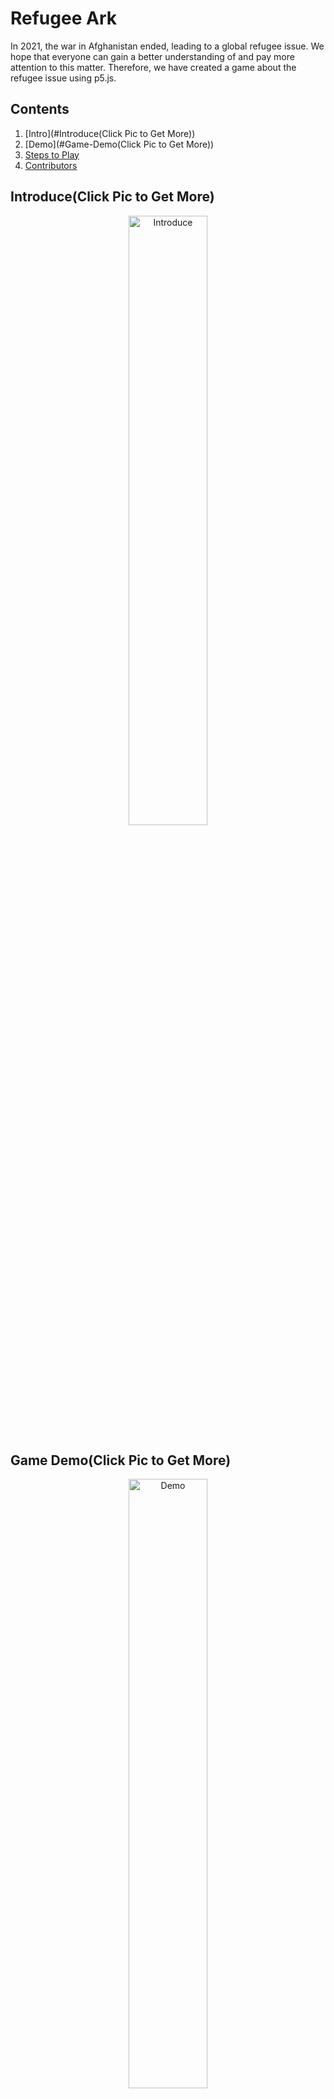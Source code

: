# Refugee Ark

In 2021, the war in Afghanistan ended, leading to a global refugee issue. We hope that everyone can gain a better understanding of and pay more attention to this matter. Therefore, we have created a game about the refugee issue using p5.js.

## Contents

1. [Intro](#Introduce(Click Pic to Get More))
2. [Demo](#Game-Demo(Click Pic to Get More))
3. [Steps to Play](#How-to-Play)
4. [Contributors](#Contributors)

## Introduce(Click Pic to Get More)
<div align="center">
   <a href="https://youtu.be/BahdQd2NUcU">
     <img src="https://img.youtube.com/vi/BahdQd2NUcU/maxresdefault.jpg" 
      width="50%"
      alt="Introduce" >
   </a>
</div>

## Game Demo(Click Pic to Get More)
<div align="center">
   <a href="https://www.youtube.com/watch?v=Nqbug47p0Ho">
     <img src="https://img.youtube.com/vi/Nqbug47p0Ho/maxresdefault.jpg"
     width="50%"
     alt="Demo">
   </a>
</div>

## How to Play
1. Install [Node.js](https://nodejs.org/zh-tw) and git
2. Clone the Project by git
```
git clone https://github.com/C-WeiYu/Game-RefugeeArk.git
```
3. Open the Project
4. Install packages and Run
```
npm install
npm start
```
5. Play the Game on Web (http://localhost:3000)

## Contributors
|組員|系級|學號|工作分配|github|
|-|-|-|-|-|
|陳湘宜|廣告四|106405176| 人物設計、PPT | |
|楊馥蓉|數位碩一|110462016| UI、飛機、報告 | |
|姚惠馨|資科碩一|110753135| 文案、故事、影片 | |
|莊崴宇|資科碩一|110753117| 遊戲製作、報告 | [C-WeiYu](https://github.com/C-WeiYu)|
|林依樺|資科碩一|110753207| 遊戲製作、PPT | [evaneversaydie](https://github.com/evaneversaydie) |
|何彥南|資科碩一|110753202| 遊戲製作、影片 | [aaron1aaron2](https://github.com/aaron1aaron2) |






